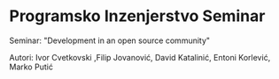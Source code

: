 # Programsko Inzenjerstvo Seminar

Seminar: "Development in an open source community"

Autori: Ivor Cvetkovski ,Filip Jovanović, David Katalinić, Entoni Korlević, Marko Putić
